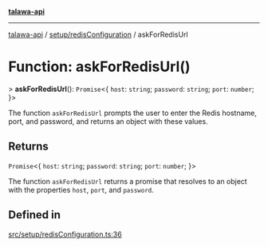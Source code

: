 [**talawa-api**](../../../README.md)

***

[talawa-api](../../../modules.md) / [setup/redisConfiguration](../README.md) / askForRedisUrl

# Function: askForRedisUrl()

\> **askForRedisUrl**(): `Promise`\<\{ `host`: `string`; `password`: `string`; `port`: `number`; \}\>

The function `askForRedisUrl` prompts the user to enter the Redis hostname, port, and password, and
returns an object with these values.

## Returns

`Promise`\<\{ `host`: `string`; `password`: `string`; `port`: `number`; \}\>

The function `askForRedisUrl` returns a promise that resolves to an object with the
properties `host`, `port`, and `password`.

## Defined in

[src/setup/redisConfiguration.ts:36](https://github.com/PalisadoesFoundation/talawa-api/blob/6bd0fecc1032af2aa70d925c85724d9fec2350f9/src/setup/redisConfiguration.ts#L36)
